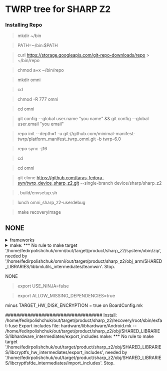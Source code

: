 # TWRP tree for SHARP Z2

### Installing Repo

>mkdir ~/bin

>PATH=~/bin:$PATH

>curl https://storage.googleapis.com/git-repo-downloads/repo > ~/bin/repo

>chmod a+x ~/bin/repo

>mkdir omni

>cd

>chmod -R 777 omni  

>cd omni

>git config --global user.name "you name" && git config --global user.email "you email"

>repo init --depth=1 -u git://github.com/minimal-manifest-twrp/platform_manifest_twrp_omni.git -b twrp-6.0

>repo sync -j16

>cd

>cd omni

>git clone https://github.com/taras-fedora-syn/twrp_device_sharp_z2.git --single-branch device/sharp/sharp_z2

>. build/envsetup.sh

>lunch omni_sharp_z2-userdebug

>make recoveryimage

## NONE
<details>  
  <summary>frameworks</summary>
  cd omni
  
  git clone https://github.com/omnirom/android_frameworks_native.git -b android-6.0
  
  git clone https://github.com/omnirom/android_frameworks_av.git -b android-6.0
  
  cp -a android_frameworks_native frameworks/native
  
  cp -a android_frameworks_av frameworks/av
  
  rm -rf android_frameworks_native
  
  rm -rf android_frameworks_av
</details>
 
<details> 
  <summary>make: *** No rule to make target '/home/fedirpolishchuk/omni/out/target/product/sharp_z2/system/xbin/zip', needed by '/home/fedirpolishchuk/omni/out/target/product/sharp_z2/obj_arm/SHARED_LIBRARIES/libbmlutils_intermediates/teamwin'.  Stop.</summary>  
  cd omni
  
  cd out/target/product/sharp_z2/system
  
  mkdir xbin
  
  cd xbin
  
  nano zip
  
  Ctrl+O
  
  Enter
  
  Ctrl+X
  
  cd
  
  cd omni
</details>
 

NONE

>export USE_NINJA=false

>export ALLOW_MISSING_DEPENDENCIES=true

minus TARGET_HW_DISK_ENCRYPTION = true  on BoardConfig.mk

###################################
Install: /home/fedirpolishchuk/out/target/product/sharp_z2/recovery/root/sbin/exfat-fuse
Export includes file: hardware/libhardware/Android.mk -- /home/fedirpolishchuk/out/target/product/sharp_z2/obj/SHARED_LIBRARIES/libhardware_intermediates/export_includes
make: *** No rule to make target '/home/fedirpolishchuk/out/target/product/sharp_z2/obj/SHARED_LIBRARIES/libcryptfs_hw_intermediates/export_includes', needed by '/home/fedirpolishchuk/out/target/product/sharp_z2/obj/SHARED_LIBRARIES/libcryptfsfde_intermediates/import_includes'.  Stop.
